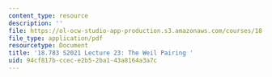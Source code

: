 ```yaml
---
content_type: resource
description: ''
file: https://ol-ocw-studio-app-production.s3.amazonaws.com/courses/18-783-elliptic-curves-spring-2021/94cf817bccece2b52ba143a8164a3a7c_MIT18_783S21_notes23.pdf
file_type: application/pdf
resourcetype: Document
title: '18.783 S2021 Lecture 23: The Weil Pairing '
uid: 94cf817b-ccec-e2b5-2ba1-43a8164a3a7c
---
```

